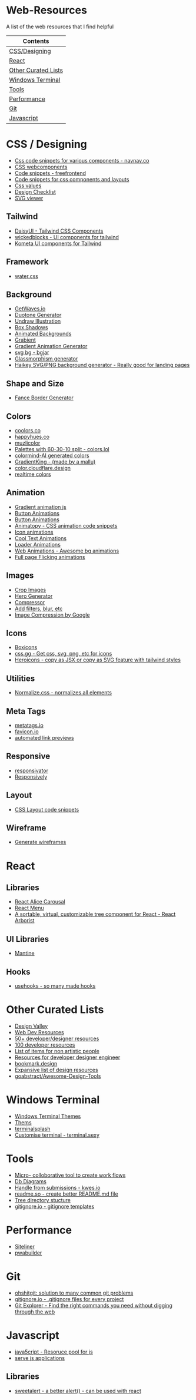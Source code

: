 # Web-Resources
A list of the web resources that I find helpful

| Contents                                    |
|---------------------------------------------|
| [CSS/Designing](#css-/-designing)           |
| [React](#react)                             |
| [Other Curated Lists](#other-curated-lists) |
| [Windows Terminal](#windows-terminal)       |
| [Tools](#tools)                             |
| [Performance](#performance)                 |
| [Git](#git)                                 |
| [Javascript](#javascript)                   |


# CSS / Designing
- [Css code snippets for various components - navnav.co](https://navnav.co)
- [CSS webcomponents](https://csslab.app/)
- [Code snippets - freefrontend](https://freefrontend.com/)
- [Code snippets for css components and layouts](https://csslayout.io/)
- [Css values](https://cssvalues.com)
- [Design Checklist](https://www.checklist.design/)
- [SVG viewer](https://www.svgviewer.dev/)



## Tailwind
- [DaisyUI - Tailwind CSS Components](https://daisyui.com/)
- [wickedblocks - UI components for tailwind](https://blocks.wickedtemplates.com/)
- [Kometa UI components for Tailwind](https://kitwind.io/products/kometa/components)

## Framework
- [water.css](https://github.com/kognise/water.css)

## Background
- [GetWaves.io](https://getwaves.io/)
- [Duotone Generator](https://cssduotone.com/)
- [Undraw Illustration](https://undraw.co/illustrations)
- [Box Shadows](https://boxshadows.com/)
- [Animated Backgrounds](https://wweb.dev/resources/animated-css-background-generator)
- [Grabient](https://www.grabient.com/)
- [Gradient Animation Generator](https://www.gradient-animator.com/)
- [svg bg - bgjar](https://bgjar.com/)
- [Glassmorphism generator](https://ui.glass/generator/)
- [Haikey SVG/PNG background generator - Really good for landing pages](https://haikei.app/generators/)

## Shape and Size
- [Fance Border Generator](https://9elements.github.io/fancy-border-radius/full-control.html)

## Colors
- [coolors.co](https://coolors.co/)
- [happyhues.co](https://www.happyhues.co/)
- [muzlicolor](https://colors.muz.li/)
- [Palettes with 60-30-10 split - colors.lol](https://colors.lol/)
- [colormind-AI generated colors](http://colormind.io/)
- [GradientKing - (made by a mallu)](https://gradient-king.vercel.app/)
- [color.cloudflare.design](https://color.cloudflare.design/)
- [realtime colors](https://realtimecolors.com/)

## Animation
- [Gradient animation js](https://sarcadass.github.io/granim.js/)
- [Button Animations](https://emilkowalski.github.io/css-effects-snippets/)
- [Button Animations](https://www.csswand.dev/)
- [Animatopy - CSS animation code snippets](https://sarthology.github.io/Animatopy/)
- [Icon animations](https://bitshadow.github.io/iconate/)
- [Cool Text Animations](https://tobiasahlin.com/moving-letters/)
- [Loader Animations](https://tobiasahlin.com/spinkit/)
- [Web Animations - Awesome bg animations](https://github.com/web-animations/web-animations-js)
- [Full page Flicking animations](https://github.com/naver/egjs-flicking)

## Images
- [Crop Images](https://croppola.com/)
- [Hero Generator](https://hero-generator.netlify.app/)
- [Compressor](https://compressor.io/)
- [Add filters, blur, etc](https://www.cssfilters.co/)
- [Image Compression by Google](https://squoosh.app/)

## Icons
- [Boxicons](https://boxicons.com/)
- [css.gg - Get css, svg, png, etc for icons](https://css.gg/)
- [Heroicons - copy as JSX or copy as SVG feature with tailwind styles](https://heroicons.dev/)

## Utilities
- [Normalize.css - normalizes all elements](https://github.com/necolas/normalize.css/blob/master/normalize.css)


## Meta Tags
- [metatags.io](https://metatags.io/)
- [favicon.io](https://favicon.io/)
- [automated link previews](https://www.mugshotbot.com/)

## Responsive
- [responsivator](http://www.responsinator.com/)
- [Responsively](https://responsively.app/)

## Layout

- [CSS Layout code snippets](https://csslayout.io/patterns)

## Wireframe
- [Generate wireframes](https://octopus.do/)

# React

## Libraries
- [React Alice Carousal](https://github.com/maxmarinich/react-alice-carousel)
- [React Menu](https://react-popup.elazizi.com/react-menu)
- [A sortable, virtual, customizable tree component for React - React Arborist](https://github.com/brimdata/react-arborist)

## UI Libraries
- [Mantine](https://mantine.dev/)

## Hooks
- [usehooks - so many made hooks](https://usehooks.com/)

# Other Curated Lists
- [Design Valley](https://www.designvalley.club/)
- [Web Dev Resources](https://webdevresources.info/css)
- [50+ developer/designer resources](https://dev.to/davidepacilio/50-free-tools-and-resources-to-create-awesome-user-interfaces-1c1b#illustrations)
- [100 developer resources](https://dev.to/vaibhavkhulbe/100-websites-to-bookmark-for-your-next-dev-web-project-2ece)
- [List of items for non artistic people](https://nodesign.dev/)
- [Resources for developer designer engineer](https://dev.to/hasone/unlimited-resources-for-developer-designer-engineer-4b1n#online-design-tools)
- [bookmark.design](https://www.bookmarks.design/)
- [Expansive list of design resources](https://orchomenos.github.io/Design-resources/#0)
- [goabstract/Awesome-Design-Tools](https://github.com/goabstract/Awesome-Design-Tools)


# Windows Terminal
- [Windows Terminal Themes](https://atomcorp.github.io/themes/)
- [Thems](https://github.com/rjcarneiro/windows-terminals)
- [terminalsplash](https://terminalsplash.com/)
- [Customise terminal - terminal.sexy](https://terminal.sexy/)

# Tools

- [Micro- colloborative tool to create work flows](https://miro.com/)
- [Db Diagrams](https://dbdiagram.io/home/)
- [Handle from submissions - kwes.io](https://kwes.io/)
- [readme.so - create better README.md file](https://readme.so/)
- [Tree directory stucture](https://tree.nathanfriend.io/?s=(%27options!(%27fancy!true~fullPath!false~trailingSlash!true~rootDot!false)~*(%27*%27%27)~version!%271%27)*source!%01*)
- [gitignore.io - gitignore templates](https://www.toptal.com/developers/gitignore)

# Performance

- [Siteliner](https://www.siteliner.com)
- [pwabuilder](https://www.pwabuilder.com)

# Git

- [ohshitgit: solution to many common git problems](https://ohshitgit.com/)
- [gitignore.io - .gitignore files for every project](https://www.toptal.com/developers/gitignore)
- [Git Explorer - Find the right commands you need without digging through the web](https://gitexplorer.com/)

# Javascript

- [java5cript - Resoruce pool for js](https://www.java5cript.com/)
- [serve js applications](https://www.npmjs.com/package/serve)

## Libraries

- [sweetalert - a better alert() - can be used with react](https://soundcloud.com/tido-kang/inevitability-tido-kang)
